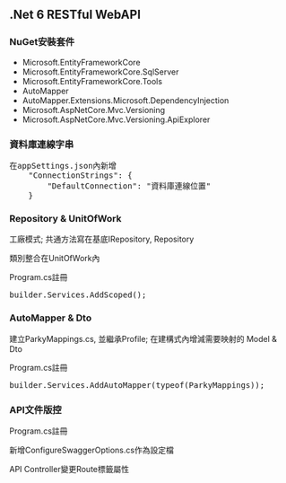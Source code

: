 ﻿<h2>.Net 6 RESTful WebAPI</h2>

<div>
<h3>NuGet安裝套件</h3>
<ul>
    <li>Microsoft.EntityFrameworkCore</li>
    <li>Microsoft.EntityFrameworkCore.SqlServer</li>
    <li>Microsoft.EntityFrameworkCore.Tools</li>
    <li>AutoMapper</li>
    <li>AutoMapper.Extensions.Microsoft.DependencyInjection</li>
    <li>Microsoft.AspNetCore.Mvc.Versioning</li>
    <li>Microsoft.AspNetCore.Mvc.Versioning.ApiExplorer</li>
</ul>
</div>

<div>
<h3>資料庫連線字串</h3>
<pre>
在appSettings.json內新增
    "ConnectionStrings": {
        "DefaultConnection": "資料庫連線位置"
    }
</pre>
</div>

<div>
<h3>Repository & UnitOfWork</h3>
<p>工廠模式; 共通方法寫在基底IRepository, Repository</p>
<p>類別整合在UnitOfWork內</p>
<p>Program.cs註冊 <pre>builder.Services.AddScoped<IUnitOfWork, UnitOfWork>();</pre></p>
</div>

<div>
<h3>AutoMapper & Dto</h3>
<p>建立ParkyMappings.cs, 並繼承Profile; 在建構式內增減需要映射的 Model & Dto</p>
<p>Program.cs註冊 <pre>builder.Services.AddAutoMapper(typeof(ParkyMappings));</pre></p>
</div>    

<div>
<h3>API文件版控</h3>
<p>Program.cs註冊</p>
<p>新增ConfigureSwaggerOptions.cs作為設定檔</p>
<p>API Controller變更Route標籤屬性</p>
</div>